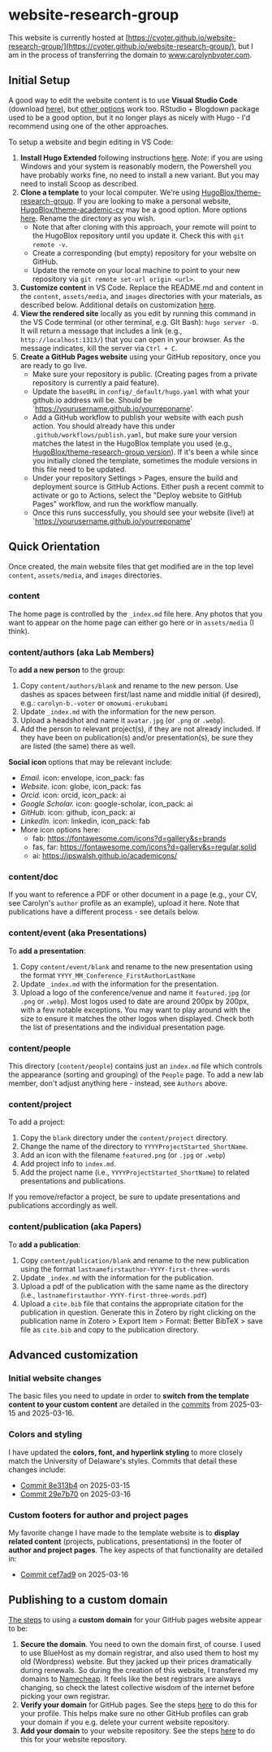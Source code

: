 # website-research-group

This website is currently hosted at [https://cvoter.github.io/website-research-group/](https://cvoter.github.io/website-research-group/), but I am in the process of transferring the domain to www.carolynbvoter.com. 

## Initial Setup
A good way to edit the website content is to use **Visual Studio Code** (download [here](https://code.visualstudio.com/download)), but [other options](https://docs.hugoblox.com/getting-started/cms/) work too. RStudio + Blogdown package used to be a good option, but it no longer plays as nicely with Hugo - I'd recommend using one of the other approaches.

To setup a website and begin editing in VS Code:
1. **Install Hugo Extended** following instructions [here](https://docs.hugoblox.com/getting-started/install-hugo/). *Note*: if you are using Windows and your system is reasonably modern, the Powershell you have probably works fine, no need to install a new variant. But you may need to install Scoop as described.
2. **Clone a template** to your local computer. We're using [HugoBlox/theme-research-group](https://github.com/HugoBlox/theme-research-group). If you are looking to make a personal website, [HugoBlox/theme-academic-cv](https://github.com/HugoBlox/theme-academic-cv) may be a good option. More options [here](https://hugoblox.com/templates/). Rename the directory as you wish.
	- Note that after cloning with this approach, your remote will point to the HugoBlox repository until you update it. Check this with `git remote -v`.
	- Create a corresponding (but empty) repository for your website on GitHub.
	- Update the remote on your local machine to point to your new repository via `git remote set-url origin <url>`. 
3. **Customize content** in VS Code. Replace the README.md and content in the `content`, `assets/media`, and `images` directories with your materials, as described below. Additional details on customization [here](https://docs.hugoblox.com/getting-started/customize/).
4. **View the rendered site** locally as you edit by running this command in the VS Code terminal (or other terminal, e.g. GIt Bash): `hugo server -D`. It will return a message that includes a link (e.g., `http://localhost:1313/`) that you can open in your browser. As the message indicates, kill the server via `Ctrl + C`. 
5. **Create a GitHub Pages website** using your GitHub repository, once you are ready to go live.
	- Make sure your repository is public. (Creating pages from a private repository is currently a paid feature).
	- Update the `baseURL` in `config/_default/hugo.yaml` with what your github.io address will be. Should be `https://yourusername.github.io/yourreponame'.
	- Add a GitHub workflow to publish your website with each push action. You should already have this under `.github/workflows/publish.yaml`, but make sure your version matches the latest in the HugoBlox template you used (e.g., [HugoBlox/theme-research-group version](https://github.com/HugoBlox/theme-research-group/blob/main/.github/workflows/publish.yaml)). If it's been a while since you initially cloned the template, sometimes the module versions in this file need to be updated.
	- Under your repository Settings > Pages, ensure the build and deployment source is GitHub Actions. Either push a recent commit to activate or go to Actions, select the "Deploy website to GitHub Pages" workflow, and run the workflow manually.
	- Once this runs successfully, you should see your website (live!) at `https://yourusername.github.io/yourreponame'

## Quick Orientation
Once created, the main website files that get modified are in the top level `content`, `assets/media`, and `images` directories.

### content
The home page is controlled by the `_index.md` file here. Any photos that you want to appear on the home page can either go here or in `assets/media` (I think).

### content/authors (aka Lab Members)
To **add a new person** to the group:
1. Copy `content/authors/blank` and rename to the new person. Use dashes as spaces between first/last name and middle initial (if desired), e.g.: `carolyn-b.-voter` or `omowumi-erukubami`
2. Update `_index.md` with the information for the new person.
3. Upload a headshot and name it `avatar.jpg` (or `.png` or `.webp`).
4. Add the person to relevant project(s), if they are not already included. If they have been on publication(s) and/or presentation(s), be sure they are listed (the same) there as well.

**Social icon** options that may be relevant include:
- *Email.* icon: envelope, icon_pack: fas
- *Website.* icon: globe, icon_pack: fas
- *Orcid.* icon: orcid, icon_pack: ai
- *Google Scholar.* icon: google-scholar, icon_pack: ai
- *GitHub.* icon: github, icon_pack: ai
- *LinkedIn.* icon: linkedin, icon_pack: fab
- More icon options here:
	- fab: https://fontawesome.com/icons?d=gallery&s=brands
	- fas, far: https://fontawesome.com/icons?d=gallery&s=regular,solid
	- ai: https://jpswalsh.github.io/academicons/

### content/doc
If you want to reference a PDF or other document in a page (e.g., your CV, see Carolyn's `author` profile as an example), upload it here. Note that publications have a different process - see details below.

### content/event (aka Presentations)
To **add a presentation**:
1. Copy `content/event/blank` and rename to the new presentation using the format `YYYY_MM_Conference_FirstAuthorLastName`
2. Update `_index.md` with the information for the presentation.
3. Upload a logo of the conference/venue and name it `featured.jpg` (or `.png` or `.webp`). Most logos used to date are around 200px by 200px, with a few notable exceptions. You may want to play around with the size to ensure it matches the other logos when displayed. Check both the list of presentations and the individual presentation page.

### content/people
This directory (`content/people`) contains just an `index.md` file which controls the appearance (sorting and grouping) of the `People` page. To add a new lab member, don't adjust anything here - instead, see `Authors` above.

### content/project
To add a project:
1. Copy the `blank` directory under the `content/project` directory.
2. Change the name of the directory to `YYYYProjectStarted_ShortName`.
3. Add an icon with the filename `featured.png` (or `.jpg` or `.webp`)
4. Add project info to `index.md`.
5. Add the project name (i.e., `YYYYProjectStarted_ShortName`) to related presentations and publications.

If you remove/refactor a project, be sure to update presentations and publications accordingly as well.

### content/publication (aka Papers)
To **add a publication**:
1. Copy `content/publication/blank` and rename to the new publication using the format `lastnamefirstauthor-YYYY-first-three-words`
2. Update `_index.md` with the information for the publication.
3. Upload a pdf of the publication with the same name as the directory (i.e., `lastnamefirstauthor-YYYY-first-three-words.pdf`)
4. Upload a `cite.bib` file that contains the appropriate citation for the publication in question. Generate this in Zotero by right clicking on the publication name in Zotero > Export Item > Format: Better BibTeX > save file as `cite.bib` and copy to the publication directory.

## Advanced customization

### Initial website changes
The basic files you need to update in order to **switch from the template content to your custom content** are detailed in the [commits](https://github.com/cvoter/website-research-group/commits/main/) from 2025-03-15 and 2025-03-16. 

### Colors and styling
I have updated the **colors, font, and hyperlink styling** to more closely match the University of Delaware's styles. Commits that detail these changes include:
- [Commit 8e313b4](https://github.com/cvoter/website-research-group/commit/8e313b42d29fb7875d90450e6fe714448e8a8433) on 2025-03-15
- [Commit 29e7b70](https://github.com/cvoter/website-research-group/commit/29e7b705f0d198add2e503eb5f056687de948c95) on 2025-03-16

### Custom footers for author and project pages
My favorite change I have made to the template website is to **display related content** (projects, publications, presentations) in the footer of **author and project pages**. The key aspects of that functionality are detailed in:
- [Commit cef7ad9](https://github.com/cvoter/website-research-group/commit/cef7ad9c13fb1e979eac7878959eafa2f46bad09) on 2025-03-16

## Publishing to a custom domain
[The steps](https://docs.github.com/en/pages/configuring-a-custom-domain-for-your-github-pages-site/about-custom-domains-and-github-pages) to using a **custom domain** for your GitHub pages website appear to be:
1. **Secure the domain**. You need to own the domain first, of course. I used to use BlueHost as my domain registrar, and also used them to host my old (Wordpress) website. But they jacked up their prices dramatically during renewals. So during the creation of this website, I transfered my domains to [Namecheap](https://www.namecheap.com/). It feels like the best registrars are always changing, so check the latest collective wisdom of the internet before picking your own registrar.
2. **Verify your domain** for GitHub pages. See the steps [here](https://docs.github.com/en/pages/configuring-a-custom-domain-for-your-github-pages-site/verifying-your-custom-domain-for-github-pages) to do this for your profile. This helps make sure no other GitHub profiles can grab your domain if you e.g. delete your current website repository.
3. **Add your domain** to your website repository. See the steps [here](https://docs.github.com/en/pages/configuring-a-custom-domain-for-your-github-pages-site/managing-a-custom-domain-for-your-github-pages-site) to do this for your website repository.